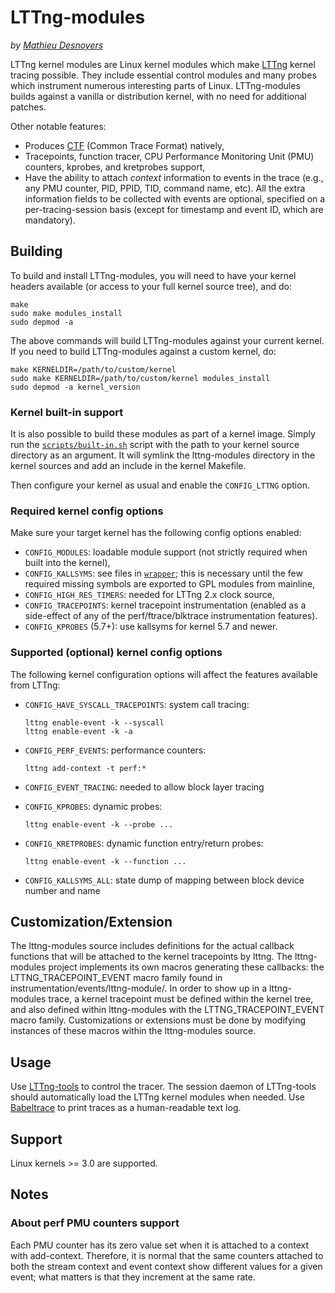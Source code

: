 LTTng-modules
=============

_by [Mathieu Desnoyers](mailto:mathieu.desnoyers@efficios.com)_


LTTng kernel modules are Linux kernel modules which make
[LTTng](http://lttng.org/) kernel tracing possible. They include
essential control modules and many probes which instrument numerous
interesting parts of Linux. LTTng-modules builds against a vanilla or
distribution kernel, with no need for additional patches.

Other notable features:

  - Produces [CTF](http://www.efficios.com/ctf)
    (Common Trace Format) natively,
  - Tracepoints, function tracer, CPU Performance Monitoring Unit (PMU)
    counters, kprobes, and kretprobes support,
  - Have the ability to attach _context_ information to events in the
    trace (e.g., any PMU counter, PID, PPID, TID, command name, etc).
    All the extra information fields to be collected with events are
    optional, specified on a per-tracing-session basis (except for
    timestamp and event ID, which are mandatory).


Building
--------

To build and install LTTng-modules, you will need to have your kernel
headers available (or access to your full kernel source tree), and do:

    make
    sudo make modules_install
    sudo depmod -a

The above commands will build LTTng-modules against your
current kernel. If you need to build LTTng-modules against a custom
kernel, do:

    make KERNELDIR=/path/to/custom/kernel
    sudo make KERNELDIR=/path/to/custom/kernel modules_install
    sudo depmod -a kernel_version


### Kernel built-in support

It is also possible to build these modules as part of a kernel image. Simply
run the [`scripts/built-in.sh`](scripts/built-in.sh) script with the path to
your kernel source directory as an argument.  It will symlink the
lttng-modules directory in the kernel sources and add an include in the kernel
Makefile.

Then configure your kernel as usual and enable the `CONFIG_LTTNG` option.


### Required kernel config options

Make sure your target kernel has the following config options enabled:

  - `CONFIG_MODULES`: loadable module support (not strictly required
     when built into the kernel),
  - `CONFIG_KALLSYMS`: see files in [`wrapper`](wrapper); this is
     necessary until the few required missing symbols are exported to GPL
     modules from mainline,
  - `CONFIG_HIGH_RES_TIMERS`: needed for LTTng 2.x clock source,
  - `CONFIG_TRACEPOINTS`: kernel tracepoint instrumentation
     (enabled as a side-effect of any of the perf/ftrace/blktrace
     instrumentation features).
  - `CONFIG_KPROBES` (5.7+): use kallsyms for kernel 5.7 and newer.


### Supported (optional) kernel config options

The following kernel configuration options will affect the features
available from LTTng:

  - `CONFIG_HAVE_SYSCALL_TRACEPOINTS`: system call tracing:

        lttng enable-event -k --syscall
        lttng enable-event -k -a

  - `CONFIG_PERF_EVENTS`: performance counters:

        lttng add-context -t perf:*

  - `CONFIG_EVENT_TRACING`: needed to allow block layer tracing
  - `CONFIG_KPROBES`: dynamic probes:

        lttng enable-event -k --probe ...

  - `CONFIG_KRETPROBES`: dynamic function entry/return probes:

        lttng enable-event -k --function ...

  - `CONFIG_KALLSYMS_ALL`: state dump of mapping between block device
    number and name

Customization/Extension
-----------------------

The lttng-modules source includes definitions for the actual callback
functions that will be attached to the kernel tracepoints by lttng.
The lttng-modules project implements its own macros generating these
callbacks: the LTTNG_TRACEPOINT_EVENT macro family found in
instrumentation/events/lttng-module/. In order to show up in a
lttng-modules trace, a kernel tracepoint must be defined within the
kernel tree, and also defined within lttng-modules with the
LTTNG_TRACEPOINT_EVENT macro family. Customizations or extensions must
be done by modifying instances of these macros within the lttng-modules
source.

Usage
-----

Use [LTTng-tools](https://lttng.org/download) to control the tracer.
The session daemon of LTTng-tools should automatically load the LTTng
kernel modules when needed. Use [Babeltrace](https://lttng.org/babeltrace)
to print traces as a human-readable text log.


Support
-------

Linux kernels >= 3.0 are supported.


Notes
-----

### About perf PMU counters support

Each PMU counter has its zero value set when it is attached to a context with
add-context. Therefore, it is normal that the same counters attached to both the
stream context and event context show different values for a given event; what
matters is that they increment at the same rate.

